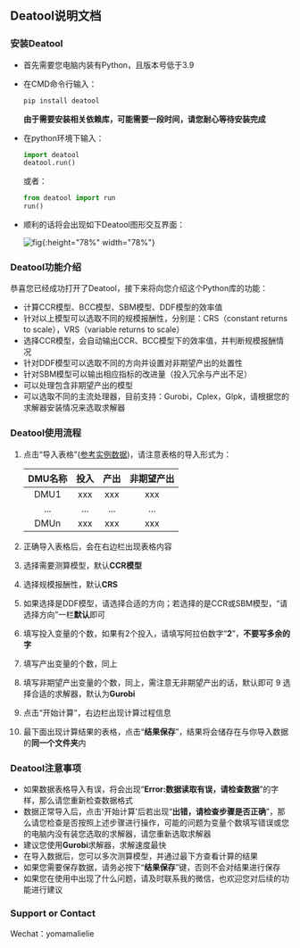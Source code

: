 ## Deatool说明文档

### 安装Deatool
- 首先需要您电脑内装有Python，且版本号低于3.9
- 在CMD命令行输入：

    ```cmd
    pip install deatool
    ```
    **由于需要安装相关依赖库，可能需要一段时间，请您耐心等待安装完成**
- 在python环境下输入：

    ```python
    import deatool
    deatool.run()
    ```
    或者：
    ```python
    from deatool import run
    run()
    ```
 
- 顺利的话将会出现如下Deatool图形交互界面：

    ![fig](https://cdn.jsdelivr.net/gh/DEATien/DEATien.github.io/fig/%E4%BA%A4%E4%BA%92%E7%95%8C%E9%9D%A2.png){:height="78%" width="78%"}
  
  
### Deatool功能介绍

恭喜您已经成功打开了Deatool，接下来将向您介绍这个Python库的功能：

- 计算CCR模型、BCC模型、SBM模型、DDF模型的效率值
- 针对以上模型可以选取不同的规模报酬性，分别是：CRS（constant returns to scale），VRS（variable returns to scale）
- 选择CCR模型，会自动输出CCR、BCC模型下的效率值，并判断规模报酬情况
- 针对DDF模型可以选取不同的方向并设置对非期望产出的处置性
- 针对SBM模型可以输出相应指标的改进量（投入冗余与产出不足）
- 可以处理包含非期望产出的模型
- 可以选取不同的主流处理器，目前支持：Gurobi，Cplex，Glpk，请根据您的求解器安装情况来选取求解器
  
  

### Deatool使用流程

1. 点击“导入表格”([参考实例数据](https://github.com/DEATien/DEATien.github.io/blob/main/%E6%B5%8B%E8%AF%95%E6%95%B0%E6%8D%AE.xlsx?raw=true))，请注意表格的导入形式为：

    | DMU名称 | 投入 | 产出 |非期望产出|
    | :------: | :------: | :------: | :------: |
     DMU1 | xxx | xxx | xxx |
     ... | ... | ... |... |
     DMUn | xxx | xxx | xxx|
2. 正确导入表格后，会在右边栏出现表格内容
3. 选择需要测算模型，默认**CCR模型**
4. 选择规模报酬性，默认**CRS**
5. 如果选择是DDF模型，请选择合适的方向；若选择的是CCR或SBM模型，“请选择方向”一栏**默认**即可
6. 填写投入变量的个数，如果有2个投入，请填写阿拉伯数字“**2**”，**不要写多余的字**
7. 填写产出变量的个数，同上
8. 填写非期望产出变量的个数，同上，需注意无非期望产出的话，默认即可
9 选择合适的求解器，默认为**Gurobi**
10. 点击“开始计算”，右边栏出现计算过程信息
11. 最下面出现计算结果的表格，点击“**结果保存**”，结果将会储存在与你导入数据的**同一个文件夹**内
  
  
### Deatool注意事项

- 如果数据表格导入有误，将会出现“**Error:数据读取有误，请检查数据**”的字样，那么请您重新检查数据格式
- 数据正常导入后，点击'开始计算'后若出现“**出错，请检查步骤是否正确**”，那么请您检查是否按照上述步骤进行操作，可能的问题为变量个数填写错误或您的电脑内没有装您选取的求解器，请您重新选取求解器
- 建议您使用**Gurobi**求解器，求解速度最快
- 在导入数据后，您可以多次测算模型，并通过最下方查看计算的结果
- 如果您需要保存数据，请务必按下“**结果保存**”键，否则不会对结果进行保存
- 如果您在使用中出现了什么问题，请及时联系我的微信，也欢迎您对后续的功能进行建议

### Support or Contact
Wechat：yomamalielie
